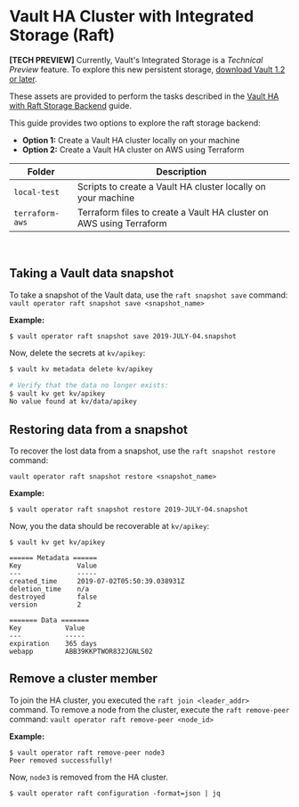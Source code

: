 # Vault HA Cluster with Integrated Storage (Raft)

**[TECH PREVIEW]** Currently, Vault's Integrated Storage is a _Technical Preview_ feature. To explore this new persistent storage, [download Vault 1.2 or later](https://releases.hashicorp.com/vault/).

These assets are provided to perform the tasks described in the [Vault HA with Raft Storage Backend](https://learn.hashicorp.com/vault/operations/raft-storage) guide.

This guide provides two options to explore the raft storage backend:

- **Option 1:** Create a Vault HA cluster locally on your machine
- **Option 2:** Create a Vault HA cluster on AWS using Terraform

| Folder                     | Description                                      |
|----------------------------|--------------------------------------------------|
| `local-test`               | Scripts to create a Vault HA cluster locally on your machine |
| `terraform-aws`            | Terraform files to create a Vault HA cluster on AWS using Terraform  |

<br>

## Taking a Vault data snapshot

To take a snapshot of the Vault data, use the `raft snapshot save` command: `vault operator raft snapshot save <snapshot_name>`

**Example:**

```plaintext
$ vault operator raft snapshot save 2019-JULY-04.snapshot
```

Now, delete the secrets at `kv/apikey`:

```sh
$ vault kv metadata delete kv/apikey

# Verify that the data no longer exists:
$ vault kv get kv/apikey
No value found at kv/data/apikey
```

## Restoring data from a snapshot

To recover the lost data from a snapshot, use the `raft snapshot restore`
command:

```plaintext
vault operator raft snapshot restore <snapshot_name>
```

**Example:**

```plaintext
$ vault operator raft snapshot restore 2019-JULY-04.snapshot
```

Now, you the data should be recoverable at `kv/apikey`:

```plaintext
$ vault kv get kv/apikey

====== Metadata ======
Key              Value
---              -----
created_time     2019-07-02T05:50:39.038931Z
deletion_time    n/a
destroyed        false
version          2

======= Data =======
Key           Value
---           -----
expiration    365 days
webapp        ABB39KKPTWOR832JGNLS02
```


## Remove a cluster member

To join the HA cluster, you executed the `raft join <leader_addr>` command. To remove a node from the cluster, execute the `raft remove-peer` command: `vault operator raft remove-peer <node_id>`


**Example:**

```plaintext
$ vault operator raft remove-peer node3
Peer removed successfully!
```

Now, `node3` is removed from the HA cluster.

```plaintext
$ vault operator raft configuration -format=json | jq
```

